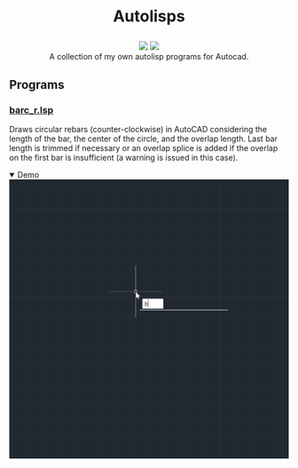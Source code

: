 
# <p align="center">Autolisps</p>
<p align="center">
  <img src="https://download.archsupply.com/wp-content/uploads/2022/03/Align_Objects_to_Curve_for_AutoCAD_Icon.png" height=48/> <img src="https://www.pugetsystems.com/wp-content/uploads/2022/08/Autodesk-AutoCAD-Logo-Icon.png" height=48/><br/>
  A collection of my own autolisp programs for Autocad.
</p>

## Programs


### [barc_r.lsp](/barc_r.lsp)

Draws circular rebars (counter-clockwise) in AutoCAD considering the length of the bar, the center of the circle, and the overlap length. Last bar length is trimmed if necessary or an overlap splice is added if the overlap on the first bar is insufficient (a warning is issued in this case).

<details open><summary>Demo</summary>

<img src="https://raw.githubusercontent.com/smallcluster/Autolisps/refs/heads/master/imgs/barc_r.webp" width=512px/>

</details>
